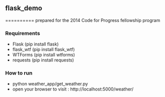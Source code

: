 ## flask_demo
==========
prepared for the 2014 Code for Progress fellowship program

### Requirements

* Flask (pip install flask)
* flask_wtf (pip install flask_wtf)
* WTForms (pip install wtforms)
* requests (pip install requests)


### How to run
* python weather_app/get_weather.py
* open your browser to visit : http://localhost:5000/weather/
